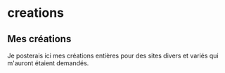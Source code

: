 # creations
Mes créations
--------------
Je posterais ici mes créations entières pour des sites divers et variés qui m'auront étaient demandés.
